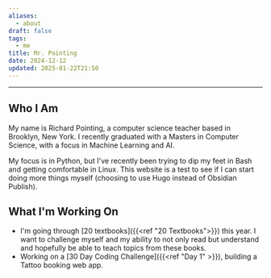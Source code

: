```yaml
---
aliases:
  - about
draft: false
tags:
  - me
title: Mr. Pointing
date: 2024-12-12
updated: 2025-01-22T21:50
---
```


-------------------------------------------------------------------------------

## **Who I Am**

My name is Richard Pointing, a computer science teacher based in Brooklyn, New York. I recently graduated with a Masters in Computer Science, with a focus in Machine Learning and AI.

My focus is in Python, but I've recently been trying to dip my feet in Bash and getting comfortable in Linux. This website is a test to see if I can start doing more things myself (choosing to use Hugo instead of Obsidian Publish).

## **What I'm Working On**

- I'm going through [20 textbooks]({{<ref "20 Textbooks">}}) this year. I want to challenge myself and my ability to not only read but understand and hopefully be able to teach topics from these books.  
- Working on a [30 Day Coding Challenge]({{<ref "Day 1" >}}), building a Tattoo booking web app.



